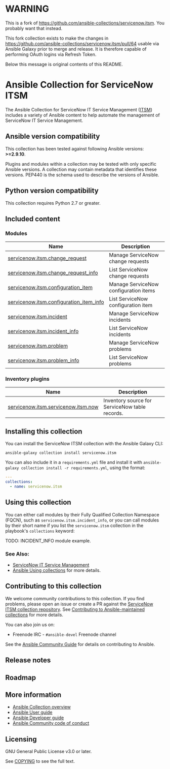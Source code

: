 # WARNING

This is a fork of https://github.com/ansible-collections/servicenow.itsm. You probably want that instead.

This fork collection exists to make the changes in https://github.com/ansible-collections/servicenow.itsm/pull/64 usable via Ansible Galaxy prior to merge and release. It is therefore capable of performing OAuth logins via Refresh Token.

Below this message is original contents of this README.

#  Ansible Collection for ServiceNow ITSM

The Ansible Collection for ServiceNow IT Service Management ([ITSM](https://www.servicenow.com/products/itsm.html)) includes a variety of Ansible content to help automate the management of ServiceNow IT Service Management.

<!--start requires_ansible-->
## Ansible version compatibility

This collection has been tested against following Ansible versions: **>=2.9.10**.

Plugins and modules within a collection may be tested with only specific Ansible versions.
A collection may contain metadata that identifies these versions.
PEP440 is the schema used to describe the versions of Ansible.
<!--end requires_ansible-->

## Python version compatibility

This collection requires Python 2.7 or greater.

## Included content

<!--start collection content-->
### Modules
Name | Description
--- | ---
[servicenow.itsm.change_request](https://github.com/ansible-collections/servicenow.itsm/blob/main/docs/servicenow.itsm.change_request_module.rst)|Manage ServiceNow change requests
[servicenow.itsm.change_request_info](https://github.com/ansible-collections/servicenow.itsm/blob/main/docs/servicenow.itsm.change_request_info_module.rst)|List ServiceNow change requests
[servicenow.itsm.configuration_item](https://github.com/ansible-collections/servicenow.itsm/blob/main/docs/servicenow.itsm.configuration_item_module.rst)|Manage ServiceNow configuration items
[servicenow.itsm.configuration_item_info](https://github.com/ansible-collections/servicenow.itsm/blob/main/docs/servicenow.itsm.configuration_item_info_module.rst)|List ServiceNow configuration item
[servicenow.itsm.incident](https://github.com/ansible-collections/servicenow.itsm/blob/main/docs/servicenow.itsm.incident_module.rst)|Manage ServiceNow incidents
[servicenow.itsm.incident_info](https://github.com/ansible-collections/servicenow.itsm/blob/main/docs/servicenow.itsm.incident_info_module.rst)|List ServiceNow incidents
[servicenow.itsm.problem](https://github.com/ansible-collections/servicenow.itsm/blob/main/docs/servicenow.itsm.problem_module.rst)|Manage ServiceNow problems
[servicenow.itsm.problem_info](https://github.com/ansible-collections/servicenow.itsm/blob/main/docs/servicenow.itsm.problem_info_module.rst)|List ServiceNow problems

### Inventory plugins
Name | Description
--- | ---
[servicenow.itsm.servicenow.itsm.now](https://github.com/ansible-collections/servicenow.itsm/blob/main/docs/servicenow.itsm.servicenow.itsm.now_inventory.rst)|Inventory source for ServiceNow table records.

<!--end collection content-->

## Installing this collection

You can install the ServiceNow ITSM collection with the Ansible Galaxy CLI:

    ansible-galaxy collection install servicenow.itsm

You can also include it in a `requirements.yml` file and install it with `ansible-galaxy collection install -r requirements.yml`, using the format:

```yaml
---
collections:
  - name: servicenow.itsm
```

## Using this collection

You can either call modules by their Fully Qualified Collection Namespace (FQCN), such as `servicenow.itsm.incident_info`, or you can call modules by their short name if you list the `servicenow.itsm` collection in the playbook's `collections` keyword:

TODO: INCIDENT_INFO module example.


### See Also:

* [ServiceNow IT Service Management](https://www.servicenow.com/products/itsm.html)
* [Ansible Using collections](https://docs.ansible.com/ansible/latest/user_guide/collections_using.html) for more details.


## Contributing to this collection

We welcome community contributions to this collection. If you find problems, please open an issue or create a PR against the [ServiceNow ITSM collection repository](https://github.com/ansible-collections/servicenow.itsm). See [Contributing to Ansible-maintained collections](https://docs.ansible.com/ansible/devel/community/contributing_maintained_collections.html#contributing-maintained-collections) for more details.

You can also join us on:

- Freenode IRC - ``#ansible-devel`` Freenode channel

See the [Ansible Community Guide](https://docs.ansible.com/ansible/latest/community/index.html) for details on contributing to Ansible.


## Release notes
<!--Add a link to a changelog.rst file or an external docsite to cover this information. -->

## Roadmap

<!-- Optional. Include the roadmap for this collection, and the proposed release/versioning strategy so users can anticipate the upgrade/update cycle. -->

## More information

- [Ansible Collection overview](https://github.com/ansible-collections/overview)
- [Ansible User guide](https://docs.ansible.com/ansible/latest/user_guide/index.html)
- [Ansible Developer guide](https://docs.ansible.com/ansible/latest/dev_guide/index.html)
- [Ansible Community code of conduct](https://docs.ansible.com/ansible/latest/community/code_of_conduct.html)

## Licensing

GNU General Public License v3.0 or later.

See [COPYING](https://www.gnu.org/licenses/gpl-3.0.txt) to see the full text.
